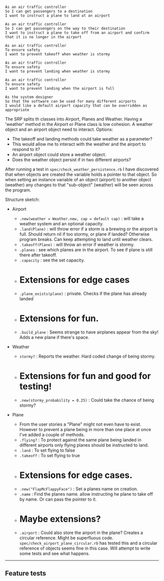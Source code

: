 ```
As an air traffic controller
So I can get passengers to a destination
I want to instruct a plane to land at an airport

As an air traffic controller
So I can get passengers on the way to their destination
I want to instruct a plane to take off from an airport and confirm that it is no longer in the airport

As an air traffic controller
To ensure safety
I want to prevent takeoff when weather is stormy

As an air traffic controller
To ensure safety
I want to prevent landing when weather is stormy

As an air traffic controller
To ensure safety
I want to prevent landing when the airport is full

As the system designer
So that the software can be used for many different airports
I would like a default airport capacity that can be overridden as appropriate
```

The SRP splits th classes into Airport, Planes and Weather.
Having a 'weather' method in the Airport or Plane class is low cohesion.
A weather object and an airport object need to interact. Options:
 - The takeoff and landing methods could take weather as a parameter?
  - This would allow me to interact with the weather and the airport to respond to it?
 - An airport object could store a weather object.
  - Does the weather object persist if in two different airports?

After running a test in `spec/check_weather_persistence.rb` I have discovered that when objects are created the variable holds a pointer to that object. So when setting an instance variable of an object (airport) to another object (weather) any changes to that "sub-object" (weather) will be seen across the program.




Structure sketch:
- Airport
  - `.new(weather = Weather.new, cap = default cap)` : will take a weather system and an optional capacity.
  - `.land(Plane)` : will throw error if a storm is a brewing or the airport is full. Should return nil if too stormy, or plane if landed? Otherwise program breaks. Can keep attempting to land until weather clears.
  - `.takeoff(Plane)` : will throw an error if weather is stormy.
  - `.planes` : see which planes are in the airport. To see if plane is still there after takeoff.
  - `.capacity` : see the set capacity.
  - # Extensions for edge cases
  - `.plane_exists(plane)` : private. Checks if the plane has already landed
  - # Extensions for fun.
  - `.build_plane` : Seems strange to have airplanes appear from the sky! Adds a new plane if there's space.

- Weather
  - `stormy?` : Reports the weather. Hard coded change of being stormy.
  - # Extensions for fun and good for testing!
  - `.new(stormy_probability = 0.25)` : Could take the chance of being stormy?

- Plane
  - From the user stories a "Plane" might not even have to exist. However to prevent a plane being in more than one place at once I've added a couple of methods.
  - `.flying?` : To protect against the same plane being landed in different airports only flying planes should be instructed to land.
  - `.land` : To set flying to false
  - `.takeoff` : To set flying to true
  - # Extensions for edge cases.
  - `.new("FlapMcFlappyFace")` : Set a planes name on creation.
  - `.name` : Find the planes name. allow instructing he plane to take off by name. Or can pass the pointer to it.
  - # Maybe extensions?
  - `.airport` : Could also store the airport in the plane? Creates a circular reference. Might be superfluous code. `spec/check_airport_plane_circular.rb` has tested this and a circular reference of objects seems fine in this case. Will attempt to write some tests and see what happens.


---

## Feature tests

